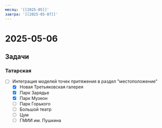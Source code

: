 ```yaml
---
месяц: '[[2025-05]]'
завтра: '[[2025-05-07]]'
---
```


# 2025-05-06

## Задачи

### Татарская
 - [ ] Интеграция моделей точек притяжения в раздел "местоположение"
	 - [x] Новая Третьяковская галерея
	 - [x] Парк Зарядье
	 - [x] Парк Музеон
	 - [ ] Парк Горького
	 - [ ] Большой театр
	 - [ ] Цум
	 - [ ] ГМИИ им. Пушкина
